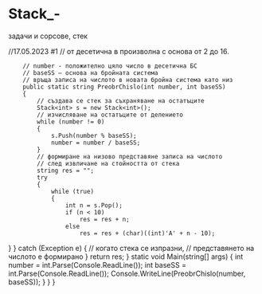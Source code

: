 # Stack_-
задачи и сорсове, стек 

//17.05.2023
#1
// от десетична в произволна с основа от 2 до 16.



        // number - положително цяло число в десетична БС
        // baseSS – основа на бройната система
        // връща записа на числото в новата бройна система като низ
        public static string PreobrChislo(int number, int baseSS)
        {
            // създава се стек за съхраняване на остатъците
            Stack<int> s = new Stack<int>();
            // изчисляване на остатъците от делението
            while (number != 0)
            {
                s.Push(number % baseSS);
                number = number / baseSS;
            }
            // формиране на низово представяне записа на числото
            // след извличане на стойността от стека
            string res = "";
            try
            {
                while (true)
                {
                    int n = s.Pop();
                    if (n < 10)
                        res = res + n;
                    else
                        res = res + (char)((int)'A' + n - 10);
}
            }
            catch (Exception e)
            {              // когато стека се изпразни,
                // представянето на числото е формирано
            }
            return res;
        }
        static void Main(string[] args)
        {
            int number = int.Parse(Console.ReadLine());
            int baseSS = int.Parse(Console.ReadLine());
            Console.WriteLine(PreobrChislo(number, baseSS));
        }
    }
}
